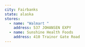 ```yaml
---
city: Fairbanks
state: alaska
stores:
  - name: "Walmart "
    address: 537 JOHANSEN EXPY
  - name: Sunshine Health Foods
    address: 410 Trainor Gate Road
---
```

